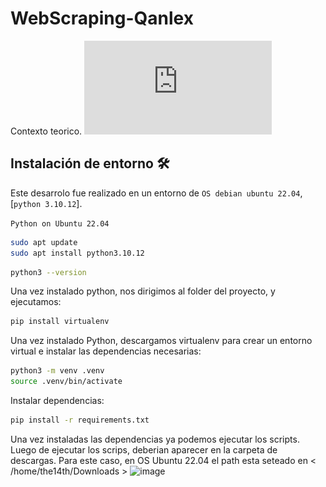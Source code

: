# WebScraping-Qanlex
Contexto teorico. ![ejercicio.pdf](https://github.com/AdrianPerez0306/WebScraping-Qanlex/blob/1919300833bcfd8d714f6c503c734e3a3e101743/Qanlex%20-%20Ejercicio%20para%20aplicantes.pdf)

## Instalación de entorno :hammer_and_wrench: 
Este desarrolo fue realizado en un entorno de `OS debian ubuntu 22.04`, [`python 3.10.12`].

`Python on Ubuntu 22.04`
```bash
sudo apt update
sudo apt install python3.10.12
```
```bash
python3 --version
```

Una vez instalado python, nos dirigimos al folder del proyecto, y ejecutamos:
```bash
pip install virtualenv
```
Una vez instalado Python, descargamos virtualenv para crear un entorno virtual e instalar las dependencias necesarias:
```bash
python3 -m venv .venv
source .venv/bin/activate
```
Instalar dependencias:
```bash
pip install -r requirements.txt
```
Una vez instaladas las dependencias ya podemos ejecutar los scripts.
Luego de ejecutar los scrips, deberian aparecer en la carpeta de descargas.
Para este caso, en OS Ubuntu 22.04 el path esta seteado en < /home/the14th/Downloads >
![image](https://github.com/user-attachments/assets/1e4fff69-5fc2-4d06-a85d-3e3309d92d6e)

